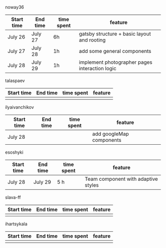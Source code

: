 noway36

| Start time | End time | time spent | feature                                        |
| ---------- | -------- | ---------- | ---------------------------------------------- |
| July 26    | July 27  | 6h         | gatsby structure + basic layout and rooting    |
| July 27    | July 28  | 1h         | add some general components                    |
| July 28    | July 29  | 1h         | implement photographer pages interaction logic |

talaspaev

| Start time | End time | time spent | feature |
| ---------- | -------- | ---------- | ------- |
|            |          |            |         |

ilyaivanchikov

| Start time | End time | time spent | feature                  |
| ---------- | -------- | ---------- | ------------------------ |
| July 28    |          |            | add googleMap components |

esoshyki

| Start time | End time | time spent | feature                             |
| ---------- | -------- | ---------- | ------------------------------------|
| July 28    | July 29  | 5 h        | Team component with adaptive styles |

slava-ff

| Start time | End time | time spent | feature |
| ---------- | -------- | ---------- | ------- |
|            |          |            |         |

ihartsykala

| Start time | End time | time spent | feature |
| ---------- | -------- | ---------- | ------- |
|            |          |            |         |
